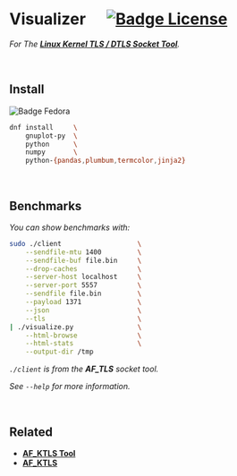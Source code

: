 
# Visualizer    [![Badge License]][License]

*For The **[Linux Kernel TLS / DTLS Socket Tool][AF_KTLS Tool]**.*

<br>

## Install

![Badge Fedora]

```sh
dnf install     \
    gnuplot-py  \
    python      \
    numpy       \
    python-{pandas,plumbum,termcolor,jinja2}
```

<br>

## Benchmarks

*You can show benchmarks with:*

```sh
sudo ./client                   \
    --sendfile-mtu 1400         \
    --sendfile-buf file.bin     \
    --drop-caches               \
    --server-host localhost     \
    --server-port 5557          \
    --sendfile file.bin         \
    --payload 1371              \
    --json                      \
    --tls                       \
| ./visualize.py                \
    --html-browse               \
    --html-stats                \
    --output-dir /tmp 
```

*`./client` is from the **AF_TLS** socket tool.*

*See `--help` for more information.*

<br>

## Related

- **[AF_KTLS Tool]**
- **[AF_KTLS]**

<br>


<!---------------------------------------------------------------->

[AF_KTLS Tool]: https://github.com/fridex/af_ktls-tool
[AF_KTLS]: https://github.com/fridex/af_ktls/

[License]: LICENSE


<!---------------------------{ Badges }--------------------------->

[Badge License]: https://img.shields.io/badge/License-GPL_3-blue.svg?style=for-the-badge
[Badge Fedora]: https://img.shields.io/badge/Fedora_23+-51A2DA?style=for-the-badge&logoColor=white&logo=Fedora
